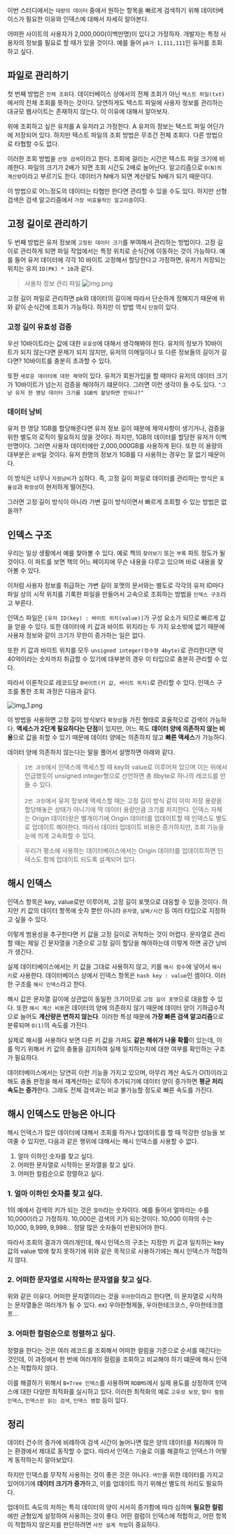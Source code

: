 이번 스터디에서는 `대량의 데이터` 중에서 원하는 항목을 빠르게 검색하기 위해 데이터베이스가 필요한 이유와 인덱스에 대해서 자세히 알아본다.


어떠한 사이트의 사용자가 2,000,000(이백만명)이 있다고 가정하자.
개발자는 특정 사용자의 정보를 필요로 할 때가 있을 것이다.
예를 들어 `pk가 1,111,111`인 유저를 조회하고 싶다.


## 파일로 관리하기
첫 번째 방법은 `전체 조회`다.
데이터베이스 상에서의 전체 조회가 아닌 `텍스트 파일(txt)` 에서의 전체 조회를 뜻하는 것이다.
당연하게도 텍스트 파일에 사용자 정보를 관리하는 대규모 웹사이트는 존재하지 않는다.
이 이유에 대해서 알아보자.

위에 조회하고 싶은 유저를 A 유저라고 가정한다.
A 유저의 정보는 텍스트 파일 어딘가에 저장되어 있다.
하지만 텍스트 파일의 조회 방법은 무조건 전체 조회다.
다른 방법으로 타협할 수도 없다.

이러한 조회 방법을 `선형 검색`이라고 한다. 조회에 걸리는 시간은 텍스트 파일 크기에 비례한다.
파일의 크기가 2배가 되면 조회 시간도 2배로 늘어난다. 알고리즘으로 `O(N)의 계산량`이라고 부르기도 한다.
데이터가 N배가 되면 계산량도 N배가 되기 때문이다.

이 방법으로 어느정도의 데이터는 타협만 한다면 관리할 수 있을 수도 있다.
하지만 선형 검색은 검색 알고리즘에서 `가장 비효율적인 알고리즘`이다.



## 고정 길이로 관리하기
두 번째 방법은 유저 정보에 `고정된 데이터 크기`를 부여해서 관리하는 방법이다.
고정 길이로 관리하게 되면 파일 작업에서는 특정 위치로 순식간에 이동하는 것이 가능하다.
예를 들어 유저 데이터에 각각 10 바이트 고정해서 할당한다고 가정하면,
유저가 저장되는 위치는 유저 `ID(PK) * 10`과 같다.

> 사용자 정보 관리 파일
![img.png](img.png)

고정 길이 파일로 관리하면 pk와 데이터의 길이에 따라서 단순하게 정해지기 때문에 위와 같이 순식간에 조회가 가능하다.
하지만 이 방법 역시 `단점`이 있다.

### 고정 길이 유효성 검증
우선 10바이트라는 값에 대한 `유효성`에 대해서 생각해봐야 한다.
유저의 정보가 10바이트가 되지 않는다면 문제가 되지 않지만,
유저의 이메일이나 또 다른 정보들의 길이가 길다면?
10바이트를 충분히 초과할 수 있다.

또한 `새로운 데이터에 대한 제약`이 있다.
유저가 회원가입을 할 때마다 유저의 데이터 크기가 10바이트가 넘는지 검증을 해야하기 떄문이다.
그러면 이런 생각이 들 수도 있다. `"그냥 유저 한 명당 데이터 크기를 1GB씩 할당하면 안되나?"`

### 데이터 낭비
유저 한 명당 1GB를 할당해준다면 유저 정보 길이 때문에 제약사항이 생기거나,
검증을 위한 별도의 로직이 필요하지 않을 것이다. 하지만, 1GB의 데이터를 할당한 유저가 이백만명이다.
그러면 사용자 데이터에만 2,000,000GB를 사용하게 된다. 또한 이 용량의 대부분은 `공백`일 것이다.
유저 한명의 정보가 1GB를 다 사용하는 경우는 잘 없기 때문이다.

이 방식은 너무나 `자원낭비`가 심하다.
즉, 고정 길이 파일로 데이터를 관리하는 방식은 `효율성`과 `확장성`이 현저하게 떨어진다.

그러면 고정 길이 방식이 아니라 가변 길이 방식이면서 빠르게 조회할 수 있는 방법은 없을까?

## 인덱스 구조
우리는 일상 생활에서 예를 찾아볼 수 있다. 예로 책의 `찾아보기` 또는 `부록` 파트 정도가 될 것이다.
이 파트를 보면 책의 어느 페이지에 무슨 내용을 다루고 있으며 바로 내용을 찾아볼 수 있다.

이처럼 사용자 정보를 취급하는 가변 길이 포맷의 문서와는 별도로 각각의 유저 ID마다 파일 상의 시작
위치를 기록한 파일을 만들어서 고속으로 조회하는 방법을 `인덱스 구조`라고 부른다.

인덱스 파일은 `[유저 ID(key) : 바이트 위치(value)]`가 구성 요소가 되므로 빠르게 값을 얻을 수 있다. 또한 데이터에 키 값과 바이트 위치라는 두 가지 요소밖에 없기 때문에 사용자 정보와 같이 크기가 무한이 증가하는 일은 없다.



또한 키 값과 바이트 위치를 모두 `unsigned integer(정수형 4byte)`로 관리한다면
약 40억이라는 숫자까지 취급할 수 있기에 대부분의 경우 이 타입으로 충분히 관리할 수 있다.

따라서 이론적으로 레코드당 `8바이트(키 값, 바이트 위치)`로 관리할 수 있다. 인덱스 구조를 통한 조회 과정은 다음과 같다.

![img_1.png](img_1.png)

이 방법을 사용하면 고정 길이 방식보다 `확장성`을 가진 형태로 효율적으로 검색이 가능하다.
**액세스가 2단계 필요하다는 단점**이 있지만, 어느 쪽도 **데이터 양에 의존하지 않는 비용**으로 값을 취할
수 있기 때문에 데이터 양에는 의존하지 않고 **빠른 액세스**가 가능하다.

데이터 양에 의존하지 않는다는 말을 풀어서 설명하면 아래와 같다.

> `1번 과정`에서 인덱스에 액세스할 때 key와 value로 이루어져 있으며 이는 위에서 언급했듯이 unsigned integer형으로 선언하면 총 8byte로 하나의 레코드를 만들 수 있다.<br><br>
`2번 과정`에서 유저 정보에 액세스할 때는 고정 길이 방식 같이 이미 저장 용량을 할당해놓은 상태가 아니기에 딱 데이터 용량만큼 크기를 차지한다.
인덱스 자체는 Origin 데이터랑은 별개이기에 Origin 데이터를 업데이트할 때 인덱스도 별도로 업데이트 해야한다. 따라서 데이터 업데이트 비용은 증가하지만, 조회 기능을 눈에 띄게 고속화할 수 있다.

> 우리가 평소에 사용하는 데이터베이스에서는 Origin 데이터를 업데이트하면 인덱스도 함께 업데이트 되도록 설계되어 있다.


## 해시 인덱스
인덱스 항목은 key, value로만 이루어져, 고정 길이 포맷으로 대응할 수 있을 것이다.
하지만 키 값의 데이터 항목에 숫자 뿐만 아니라 `문자열`, `날짜/시간` 등 여러 타입으로 지정하고 싶을 수 있다.

이렇게 범용성을 추구한다면 키 값을 고정 길이로 귀착하는 것이 어렵다.
문자열로 관리할 때는 제일 긴 문자열을 기준으로 고정 길이 할당을 해야하는데 이렇게 하면 공간 낭비가 생긴다.

실제 데이터베이스에서는 키 값을 그대로 사용하지 않고, 키를 `해시 함수`에 넣어서 `해시 키`로 사용한다. 데이터베이스 상에서 인덱스 항목은 `hash key : value`인 셈이다.
이러한 구조를 `해시 인덱스`라고 한다.

해시 값은 문자열 길이에 상관없이 동일한 크기이므로 `고정 길이 포맷`으로 대응할 수 있다.
또한 `해시 계산 비용`은 데이터의 양에 의존하지 않기 때문에 데이터 양이 기하급수적으로 늘어도 **계산량은 변하지 않는다**.
이러한 특성 때문에 **가장 빠른 검색 알고리즘**으로 분류되며 `O(1)`의 속도를 가진다.

실제로 해시를 사용하다 보면 다른 키 값을 가져도 **같은 해쉬가 나올 확률**이 있는데,
이를 막기 위해서 키 값의 충돌을 감지하여 실제 일치하는지에 대한 여부를 확인하는 구조가 필요하다.

데이터베이스에서는 당연히 이런 기능을 가지고 있으며,
아무리 계산 속도가 O(1)이라고 해도 충돌 판정을 해서 쟤계산하는 로직이 추가되기에 데이터 양이 증가하면 **평균 처리 속도는 증가**한다.
그래도 전체 검색과는 비교 불가능할 정도로 빠른 속도를 가진다.

## 해시 인덱스도 만능은 아니다
해시 인덱스가 많은 데이터에 대해서 조회를 하거나 업데이트를 할 때 막강한 성능을 보여줄 수 있지만,
다음과 같은 행위에 대해서는 해시 인덱스를 사용할 수 없다.

1. 얼마 이하인 숫자를 찾고 싶다.
2. 어떠한 문자열로 시작하는 문자열을 찾고 싶다.
3. 어떠한 컬럼순으로 정렬하고 싶다.
### 1. 얼마 이하인 숫자를 찾고 싶다.
1의 예에서 검색의 키가 되는 것은 `얼마`라는 숫자이다.
예를 들어서 얼마라는 수를 10,000이라고 가정하자. 10,000은 검색의 키가 되는것이다.
10,000 이하의 수는 10,000, 9,999, 9,998... 정말 많은 숫자들이 반환되어야 한다.

따라서 조회의 결과가 여러개인데, 해시 인덱스의 구조는 지정한 키 값과 일치하는
key 값의 value 밖에 찾지 못하기에 위와 같은 목적으로 사용하기에는 해시 인덱스가 적합하지 않다.

### 2. 어떠한 문자열로 시작하는 문자열을 찾고 싶다.
위와 같은 이유다. 어떠한 문자열이라는 것을 `우아한`이라고 한다면, 이 문자열로 시작하는 문자열들은 여러개가 될 수 있다. ex) 우아한형제들, 우아한테크코스, 우아한테크캠프...



### 3. 어떠한 컬럼순으로 정렬하고 싶다.
정렬을 한다는 것은 여러 레코드를 조회해서 어떠한 컬럼을 기준으로 순서를 매긴다는 것인데,
이 과정에서 한 번에 여러개의 컬럼을 조회하고 비교해야 하기 떄문에 해시 인덱스는 적합하지 않다.

이를 해결하기 위해서 `B+Tree 인덱스`를 사용하며 `RDBMS`에서 실제 용도를 상정하여 인덱스에 대한 다양한 최적화를
실시하고 있다.
이러한 최적화의 예로 `고유성 보장`, `멀티 컬럼 인덱스`, `인덱스만 읽는 검색`, `인덱스 병합` 등이 있다.

## 정리
데이터 건수의 증가에 비례하여 검색 시간이 늘어나면 많은 양의 데이터를 처리해야 하는 환경에서
제대로 동작할 수 없다.
따라서 인덱스 기술로 이를 해결하고 인덱스가 어떻게 동작하는지 알아보았다.

하지만 인덱스를 무작적 사용하는 것이 좋은 것은 아니다.
`색인`을 위한 데이터를 가지고 있어야기에 **데이터 크기가 증가**하고,
이를 업데이트 하기 위해선 별도의 처리도 필요하다.

업데이트 속도의 저하는 특히 데이터의 양이 서서히 증가함에 따라 심하며 **필요한 컬럼**에만
균형있게 설정하여 사용하는 것이 좋다.
어떤 컬럼이 인덱스에 적합하고, 어떤 항목이 적합하지 않은지를 판단하려면 `사전 설계 작업`이 중요하다.
